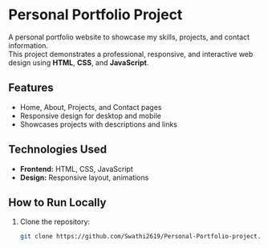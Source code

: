# Personal Portfolio Project

A personal portfolio website to showcase my skills, projects, and contact information.  
This project demonstrates a professional, responsive, and interactive web design using **HTML**, **CSS**, and **JavaScript**.

## Features
- Home, About, Projects, and Contact pages  
- Responsive design for desktop and mobile  
- Showcases projects with descriptions and links  

## Technologies Used
- **Frontend:** HTML, CSS, JavaScript  
- **Design:** Responsive layout, animations 

## How to Run Locally
1. Clone the repository:
   ```bash
   git clone https://github.com/Swathi2619/Personal-Portfolio-project.git
